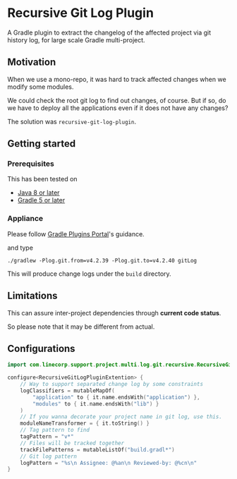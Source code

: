 # Recursive Git Log Plugin

A Gradle plugin to extract the changelog of the affected project via git history log, for large scale Gradle multi-project.

## Motivation

When we use a mono-repo, it was hard to track affected changes when we modify some modules.

We could check the root git log to find out changes, of course. But if so, do we have to deploy all the applications even if it does not have any changes?

The solution was `recursive-git-log-plugin`.

## Getting started

### Prerequisites

This has been tested on

- [Java 8 or later](https://adoptopenjdk.net/)
- [Gradle 5 or later](https://gradle.org/releases/)

### Appliance

Please follow [Gradle Plugins Portal](https://plugins.gradle.org/plugin/com.linecorp.recursive-git-log-plugin)'s guidance.

and type

`./gradlew -Plog.git.from=v4.2.39 -Plog.git.to=v4.2.40 gitLog`

This will produce change logs under the `build` directory.

## Limitations

This can assure inter-project dependencies through **current code status**.

So please note that it may be different from actual.

## Configurations

```kotlin
import com.linecorp.support.project.multi.log.git.recursive.RecursiveGitLogPluginExtension

configure<RecursiveGitLogPluginExtention> {
    // Way to support separated change log by some constraints 
    logClassifiers = mutableMapOf(
        "application" to { it.name.endsWith("application") },
        "modules" to { it.name.endsWith("lib") }
    )
    // If you wanna decorate your project name in git log, use this.
    moduleNameTransformer = { it.toString() }
    // Tag pattern to find
    tagPattern = "v*"
    // Files will be tracked together 
    trackFilePatterns = mutableListOf("build.gradl*")
    // Git log pattern
    logPattern = "%s\n Assignee: @%an\n Reviewed-by: @%cn\n"
}
```
